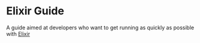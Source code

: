 # Elixir Guide

A guide aimed at developers who want to get running as quickly as possible with [Elixir](http://elixir-lang.org)
